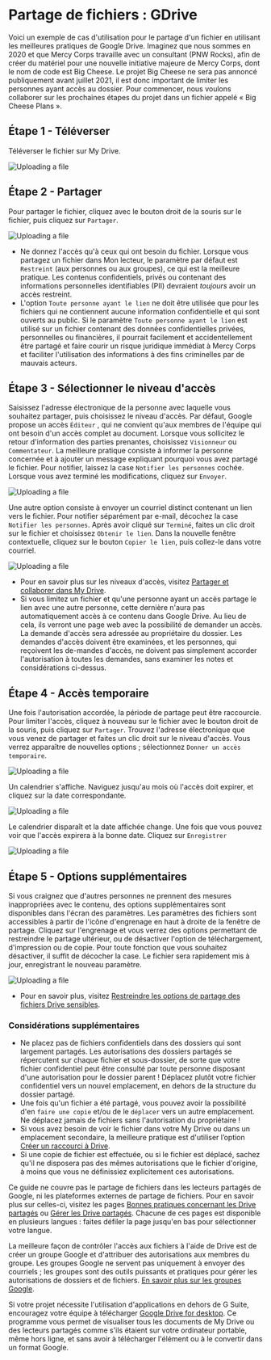 # Partage de fichiers : GDrive
Voici un exemple de cas d'utilisation pour le partage d'un fichier en utilisant les meilleures pratiques de Google Drive. Imaginez que nous sommes en 2020 et que Mercy Corps travaille avec un consultant (PNW Rocks), afin de créer du matériel pour une nouvelle initiative majeure de Mercy Corps, dont le nom de code est Big Cheese. Le projet Big Cheese ne sera pas annoncé publiquement avant juillet 2021, il est donc important de limiter les personnes ayant accès au dossier. Pour commencer, nous voulons collaborer sur les prochaines étapes du projet dans un fichier appelé « Big Cheese Plans ».

## Étape 1 - Téléverser
Téléverser le fichier sur My Drive.

![Uploading a file](images/Filesharing_Gdrive_Step1.png)

## Étape 2 - Partager
Pour partager le fichier, cliquez avec le bouton droit de la souris sur le fichier, puis cliquez sur `Partager`.

![Uploading a file](images/Filesharing_Gdrive_Step2.png)

  - Ne donnez l'accès qu'à ceux qui ont besoin du fichier. Lorsque vous partagez un fichier dans Mon lecteur, le paramètre par défaut est `Restreint` (aux personnes ou aux groupes), ce qui est la meilleure pratique. Les contenus confidentiels, privés ou contenant des informations personnelles identifiables (PII) devraient *toujours* avoir un accès restreint.
  - L'option `Toute personne ayant le lien` ne doit être utilisée que pour les fichiers qui ne contiennent aucune information confidentielle et qui sont ouverts au public. Si le paramètre `Toute personne ayant le lien` est utilisé sur un fichier contenant des données confidentielles privées, personnelles ou financières, il pourrait facilement et accidentellement être partagé et faire courir un risque juridique immédiat à Mercy Corps et faciliter l'utilisation des informations à des fins criminelles par de mauvais acteurs.

## Étape 3 - Sélectionner le niveau d'accès
Saisissez l'adresse électronique de la personne avec laquelle vous souhaitez partager, puis choisissez le niveau d'accès. Par défaut, Google propose un accès `Éditeur` , qui ne convient qu'aux membres de l'équipe qui ont besoin d'un accès complet au document. Lorsque vous sollicitez le retour d'information des parties prenantes, choisissez `Visionneur` ou `Commentateur`. La meilleure pratique consiste à informer la personne concernée et à ajouter un message expliquant pourquoi vous avez partagé le fichier. Pour notifier, laissez la case `Notifier les personnes` cochée. Lorsque vous avez terminé les modifications, cliquez sur `Envoyer`.

![Uploading a file](images/Filesharing_Gdrive_Step3a.png)

Une autre option consiste à envoyer un courriel distinct contenant un lien vers le fichier. Pour notifier séparément par e-mail, décochez la case `Notifier les personnes`. Après avoir cliqué sur `Terminé`,  faites un clic droit sur le fichier et choisissez `Obtenir le lien`. Dans la nouvelle fenêtre contextuelle, cliquez sur le bouton `Copier le lien`, puis collez-le dans votre courriel.

![Uploading a file](images/Filesharing_Gdrive_Step3b.png)

- Pour en savoir plus sur les niveaux d'accès, visitez [Partager et collaborer dans My Drive](https://support.google.com/a/users/answer/9310248?hl=fr).
- Si vous limitez un fichier et qu'une personne ayant un accès partage le lien avec une autre personne, cette dernière n'aura pas automatiquement accès à ce contenu dans Google Drive. Au lieu de cela, ils verront une page web avec la possibilité de demander un accès. La demande d'accès sera adressée au propriétaire du dossier. Les demandes d'accès doivent être examinées, et les personnes, qui reçoivent les de-mandes d'accès, ne doivent pas simplement accorder l'autorisation à toutes les demandes, sans examiner les notes et considérations ci-dessus.

## Étape 4 - Accès temporaire
Une fois l'autorisation accordée, la période de partage peut être raccourcie. Pour limiter l'accès, cliquez à nouveau sur le fichier avec le bouton droit de la souris, puis cliquez sur `Partager`. Trouvez l'adresse électronique que vous venez de partager et faites un clic droit sur le niveau d'accès. Vous verrez apparaître de nouvelles options ; sélectionnez `Donner un accès temporaire`.

![Uploading a file](images/Filesharing_Gdrive_Step4.png)

Un calendrier s'affiche. Naviguez jusqu'au mois où l'accès doit expirer, et cliquez sur la date correspondante.

![Uploading a file](images/Filesharing_Gdrive_Step5.png)

Le calendrier disparaît et la date affichée change. Une fois que vous pouvez voir que l'accès expirera à la bonne date. Cliquez sur `Enregistrer`

![Uploading a file](images/Filesharing_Gdrive_Step6.png)

## Étape 5 - Options supplémentaires
Si vous craignez que d'autres personnes ne prennent des mesures inappropriées avec le contenu, des options supplémentaires sont disponibles dans l'écran des paramètres. Les paramètres des fichiers sont accessibles à partir de l'icône d'engrenage en haut à droite de la fenêtre de partage. Cliquez sur l'engrenage et vous verrez des options permettant de restreindre le partage ultérieur, ou de désactiver l'option de téléchargement, d'impression ou de copie. Pour toute fonction que vous souhaitez désactiver, il suffit de décocher la case. Le fichier sera rapidement mis à jour, enregistrant le nouveau paramètre.

![Uploading a file](images/Filesharing_Gdrive_Step7.png)

- Pour en savoir plus, visitez [Restreindre les options de partage des fichiers Drive sensibles](https://support.google.com/a/users/answer/9308868?hl=fr).

### Considérations supplémentaires
  - Ne placez pas de fichiers confidentiels dans des dossiers qui sont largement partagés. Les autorisations des dossiers partagés se répercutent sur chaque fichier et sous-dossier, de sorte que votre fichier confidentiel peut être consulté par toute personne disposant d'une autorisation pour le dossier parent ! Déplacez plutôt votre fichier confidentiel vers un nouvel emplacement, en dehors de la structure du dossier partagé.
  - Une fois qu'un fichier a été partagé, vous pouvez avoir la possibilité d'en `faire une copie` et/ou de le `déplacer` vers un autre emplacement. Ne déplacez jamais de fichiers sans l'autorisation du propriétaire !
  - Si vous avez besoin de voir le fichier dans votre My Drive ou dans un emplacement secondaire, la meilleure pratique est d'utiliser l’option [Créer un raccourci à Drive](https://support.google.com/drive/answer/9700156?hl=fr&co=GENIE.Platform%3DDesktop).
  - Si une copie de fichier est effectuée, ou si le fichier est déplacé, sachez qu'il ne disposera pas des mêmes autorisations que le fichier d'origine, à moins que vous ne définissiez explicitement ces autorisations.

Ce guide ne couvre pas le partage de fichiers dans les lecteurs partagés de Google, ni les plateformes externes de partage de fichiers. Pour en savoir plus sur celles-ci, visitez les pages [Bonnes pratiques concernant les Drive partagés](https://support.google.com/a/users/answer/9310352?hl=fr) ou [Gérer les Drive partagés](https://support.google.com/a/topic/7337266?hl=fr&ref_topic=2490075). Chacune de ces pages est disponible en plusieurs langues : faites défiler la page jusqu'en bas pour sélectionner votre langue.

La meilleure façon de contrôler l'accès aux fichiers à l'aide de Drive est de créer un groupe Google et d'attribuer des autorisations aux membres du groupe. Les groupes Google ne servent pas uniquement à envoyer des courriels ; les groupes sont des outils puissants et pratiques pour gérer les autorisations de dossiers et de fichiers. [En savoir plus sur les groupes Google](https://support.google.com/groups/?hl=fr#topic=9216).

Si votre projet nécessite l'utilisation d'applications en dehors de G Suite, encouragez votre équipe à télécharger [Google Drive for desktop](https://support.google.com/drive/answer/7329379?hl=fr). Ce programme vous permet de visualiser tous les documents de My Drive ou des lecteurs partagés comme s'ils étaient sur votre ordinateur portable, même hors ligne, et sans avoir à télécharger l'élément ou à le convertir dans un format Google.
